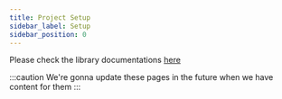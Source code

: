```yaml
---
title: Project Setup
sidebar_label: Setup
sidebar_position: 0
---
```


Please check the library documentations [here](https://github.com/deriv-com/flutter-deriv-api)

:::caution
We're gonna update these pages in the future when we have content for them
:::

